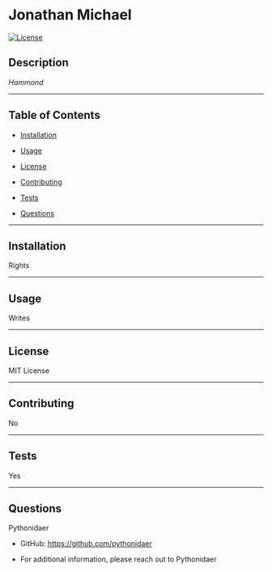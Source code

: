     
# Jonathan Michael
[![License](https://img.shields.io/badge/License-MIT-brightgreen.svg)](https://opensource.org/licenses/MIT)



## Description 
*Hammond*

-----------
## Table of Contents

* [Installation](#installation)

* [Usage](#usage)

* [License](#license)

* [Contributing](#contributing)

* [Tests](#tests)

* [Questions](#questions)

-----------
## Installation 
Rights

-----------

## Usage 
Writes

-----------

## License 
MIT License

-----------

## Contributing 
No

-----------

## Tests 
Yes

-----------

## Questions 
Pythonidaer
* GitHub: https://github.com/pythonidaer

* For additional information, please reach out to Pythonidaer
